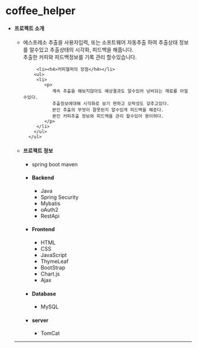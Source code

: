 # coffee_helper



<ul>
  <li> <h4>프로젝트 소개</h4> </li>
      <ul>
        <li>
            <p>
               에스프레소 추출을 사용자입력, 또는 소프트웨어 자동추출 하여 추출상태 정보를 알수있고 추출상태의 시각화, 피드백을 해줍니다.<br>
                 추출한 커피와 피드백정보를 기록 관리 할수있습니다. 
            </p>
         </li>
        
         <li><h4>커피헬퍼의 장점</h4></li> 
        <ul>
         <li>
            <p>
               계속 추출을 해보지않아도 예상결과도 알수있어 낭비되는 재료를 아낄수있다.
               추출정보에대해 시각화로 보기 편하고 오락성도 갖추고있다.
               본인 추출의 무엇이 잘못된지 알수있게 피드백을 해준다.
               본인 커피추출 정보와 피드백을 관리 할수있어 용이하다.
            </p>
         </li>
        </ul>
      </ul>
   <li> <h4> 프로젝트 정보 </h4> </li>
     <ul>
       <li> spring boot maven </li>
          <li> <h4> Backend </h4></li>
              <ul>
                 <li>Java</li>
                 <li>Spring Security</li>
                 <li>Mybatis</li>
                 <li>oAuth2</li>
                 <li>RestApi</li>
              </ul>
          <li> <h4> Frontend </h4></li>
              <ul>
                 <li>HTML</li>
                 <li>CSS</li>
                 <li>JavaScript</li>
                 <li>ThymeLeaf</li>
                 <li>BootStrap</li>
                 <li>Chart.js</li>
                 <li>Ajax</li>
              </ul>    
          <li> <h4> Database </h4></li>
            <ul>
               <li>MySQL</li>
            </ul>
          <li> <h4> server </h4></li>
            <ul>
              <li>TomCat</li>
           </ul>
    </ul>
</ul>

    
         
            
           
 
<hr>


